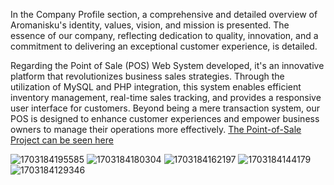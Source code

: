 In the Company Profile section, a comprehensive and detailed overview of Aromanisku's identity, values, vision, and mission is presented. The essence of our company, reflecting dedication to quality, innovation, and a commitment to delivering an exceptional customer experience, is detailed.

Regarding the Point of Sale (POS) Web System developed, it's an innovative platform that revolutionizes business sales strategies. Through the utilization of MySQL and PHP integration, this system enables efficient inventory management, real-time sales tracking, and provides a responsive user interface for customers. Beyond being a mere transaction system, our POS is designed to enhance customer experiences and empower business owners to manage their operations more effectively. [The Point-of-Sale Project can be seen here](https://github.com/raoulhakim/aromanisku_point-of-sale.git)


![1703184195585](https://github.com/raoulhakim/Aromanisku-Company-Profile-and-Point-of-Sale-Web-System/assets/95678811/2db55b5b-27bc-4327-bff4-7419e5e9506a)
![1703184180304](https://github.com/raoulhakim/Aromanisku-Company-Profile-and-Point-of-Sale-Web-System/assets/95678811/43a1e08f-954e-42cd-9e02-6fe8f54c7c0c)
![1703184162197](https://github.com/raoulhakim/Aromanisku-Company-Profile-and-Point-of-Sale-Web-System/assets/95678811/0b21f27b-10e0-4ea7-8dc7-558543e0ac0b)
![1703184144179](https://github.com/raoulhakim/Aromanisku-Company-Profile-and-Point-of-Sale-Web-System/assets/95678811/639b18c2-8556-4164-b199-af1cb435bb79)
![1703184129346](https://github.com/raoulhakim/Aromanisku-Company-Profile-and-Point-of-Sale-Web-System/assets/95678811/41a2960b-1955-4042-ae2b-005a39b5b367)
